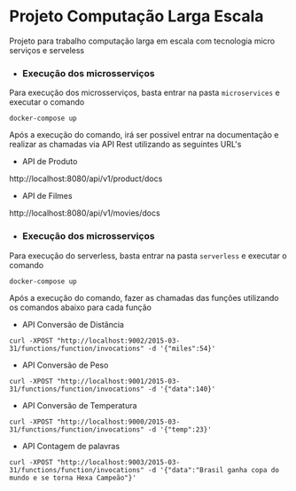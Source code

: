 # Projeto Computação Larga Escala
Projeto para trabalho computação larga em escala com tecnologia micro serviços e serveless


* ### Execução dos microsserviços

Para execução dos microsserviços, basta entrar na pasta ```microservices``` e executar o comando 
```
docker-compose up
```

Após a execução do comando, irá ser possivel entrar na documentação e realizar as chamadas via API Rest utilizando as seguintes URL's

* API de Produto

 http://localhost:8080/api/v1/product/docs

* API de Filmes

 http://localhost:8080/api/v1/movies/docs



* ### Execução dos microsserviços

Para execução do serverless, basta entrar na pasta ```serverless``` e executar o comando 
```
docker-compose up
```

Após a execução do comando, fazer as chamadas das funções utilizando os comandos abaixo para cada função

* API Conversão de Distância
```
curl -XPOST "http://localhost:9002/2015-03-31/functions/function/invocations" -d '{"miles":54}'
```

* API Conversão de Peso
```
curl -XPOST "http://localhost:9001/2015-03-31/functions/function/invocations" -d '{"data":140}' 
```

* API Conversão de Temperatura
```
curl -XPOST "http://localhost:9000/2015-03-31/functions/function/invocations" -d '{"temp":23}'   
```

* API Contagem de palavras
```
curl -XPOST "http://localhost:9003/2015-03-31/functions/function/invocations" -d '{"data":"Brasil ganha copa do mundo e se torna Hexa Campeão"}'
```




  


